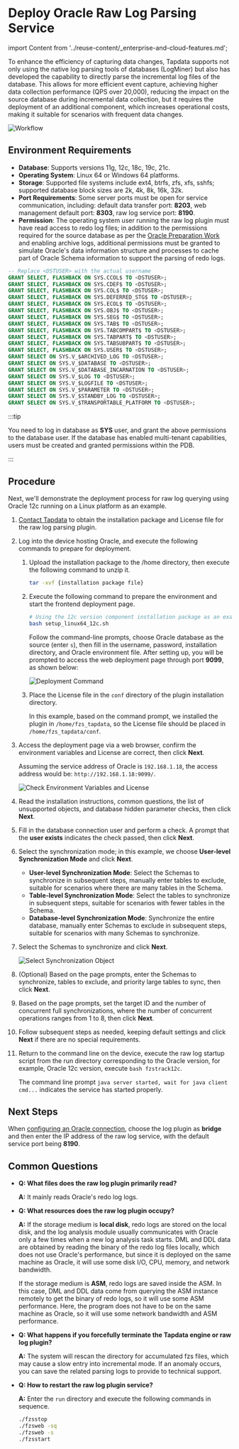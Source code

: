 # Deploy Oracle Raw Log Parsing Service
import Content from '../reuse-content/_enterprise-and-cloud-features.md';

<Content />

To enhance the efficiency of capturing data changes, Tapdata supports not only using the native log parsing tools of databases (LogMiner) but also has developed the capability to directly parse the incremental log files of the database. This allows for more efficient event capture, achieving higher data collection performance (QPS over 20,000), reducing the impact on the source database during incremental data collection, but it requires the deployment of an additional component, which increases operational costs, making it suitable for scenarios with frequent data changes.

![Workflow](../images/raw_logs_workflow.png)

## Environment Requirements

* **Database**: Supports versions 11g, 12c, 18c, 19c, 21c.
* **Operating System**: Linux 64 or Windows 64 platforms.
* **Storage**: Supported file systems include ext4, btrfs, zfs, xfs, sshfs; supported database block sizes are 2k, 4k, 8k, 16k, 32k.
* **Port Requirements**: Some server ports must be open for service communication, including: default data transfer port: **8203**, web management default port: **8303**, raw log service port: **8190**.
* **Permission**: The operating system user running the raw log plugin must have read access to redo log files; in addition to the permissions required for the source database as per the [Oracle Preparation Work](../../prerequisites/on-prem-databases/oracle#source) and enabling archive logs, additional permissions must be granted to simulate Oracle's data information structure and processes to cache part of Oracle Schema information to support the parsing of redo logs.

```sql
-- Replace <DSTUSER> with the actual username
GRANT SELECT, FLASHBACK ON SYS.CCOL$ TO <DSTUSER>;
GRANT SELECT, FLASHBACK ON SYS.CDEF$ TO <DSTUSER>;
GRANT SELECT, FLASHBACK ON SYS.COL$ TO <DSTUSER>;
GRANT SELECT, FLASHBACK ON SYS.DEFERRED_STG$ TO <DSTUSER>;
GRANT SELECT, FLASHBACK ON SYS.ECOL$ TO <DSTUSER>;
GRANT SELECT, FLASHBACK ON SYS.OBJ$ TO <DSTUSER>;
GRANT SELECT, FLASHBACK ON SYS.SEG$ TO <DSTUSER>;
GRANT SELECT, FLASHBACK ON SYS.TAB$ TO <DSTUSER>;
GRANT SELECT, FLASHBACK ON SYS.TABCOMPART$ TO <DSTUSER>;
GRANT SELECT, FLASHBACK ON SYS.TABPART$ TO <DSTUSER>;
GRANT SELECT, FLASHBACK ON SYS.TABSUBPART$ TO <DSTUSER>;
GRANT SELECT, FLASHBACK ON SYS.USER$ TO <DSTUSER>;
GRANT SELECT ON SYS.V_$ARCHIVED_LOG TO <DSTUSER>;
GRANT SELECT ON SYS.V_$DATABASE TO <DSTUSER>;
GRANT SELECT ON SYS.V_$DATABASE_INCARNATION TO <DSTUSER>;
GRANT SELECT ON SYS.V_$LOG TO <DSTUSER>;
GRANT SELECT ON SYS.V_$LOGFILE TO <DSTUSER>;
GRANT SELECT ON SYS.V_$PARAMETER TO <DSTUSER>;
GRANT SELECT ON SYS.V_$STANDBY_LOG TO <DSTUSER>;
GRANT SELECT ON SYS.V_$TRANSPORTABLE_PLATFORM TO <DSTUSER>;
```

:::tip

You need to log in database as **SYS** user, and grant the above permissions to the database user. If the database has enabled multi-tenant capabilities, users must be created and granted permissions within the PDB.

:::

## Procedure

Next, we'll demonstrate the deployment process for raw log querying using Oracle 12c running on a Linux platform as an example.

1. [Contact Tapdata](mailto:team@tapdata.io) to obtain the installation package and License file for the raw log parsing plugin.

2. Log into the device hosting Oracle, and execute the following commands to prepare for deployment.

    1. Upload the installation package to the /home directory, then execute the following command to unzip it.

       ```bash
       tar -xvf {installation package file}
       ```

    2. Execute the following command to prepare the environment and start the frontend deployment page.

       ```bash
       # Using the 12c version component installation package as an example
       bash setup_linux64_12c.sh
       ```

       Follow the command-line prompts, choose Oracle database as the source (enter `s`), then fill in the username, password, installation directory, and Oracle environment file. After setting up, you will be prompted to access the web deployment page through port **9099**, as shown below:

       ![Deployment Command](../images/deploy_fzs.png)

    3. Place the License file in the `conf` directory of the plugin installation directory.

       In this example, based on the command prompt, we installed the plugin in `/home/fzs_tapdata`, so the License file should be placed in `/home/fzs_tapdata/conf`.

3. Access the deployment page via a web browser, confirm the environment variables and License are correct, then click **Next**.

   Assuming the service address of Oracle is `192.168.1.18`, the access address would be: `http://192.168.1.18:9099/`.

   ![Check Environment Variables and License](../images/check_env.png)

4. Read the installation instructions, common questions, the list of unsupported objects, and database hidden parameter checks, then click **Next**.

5. Fill in the database connection user and perform a check. A prompt that the **user exists** indicates the check passed, then click **Next**.

6. Select the synchronization mode; in this example, we choose **User-level Synchronization Mode** and click **Next**.

    * **User-level Synchronization Mode**: Select the Schemas to synchronize in subsequent steps, manually enter tables to exclude, suitable for scenarios where there are many tables in the Schema.
    * **Table-level Synchronization Mode**: Select the tables to synchronize in subsequent steps, suitable for scenarios with fewer tables in the Schema.
    * **Database-level Synchronization Mode**: Synchronize the entire database, manually enter Schemas to exclude in subsequent steps, suitable for scenarios with many Schemas to synchronize.
   
7. Select the Schemas to synchronize and click **Next**.

   ![Select Synchronization Object](../images/select_schema.png)

8. (Optional) Based on the page prompts, enter the Schemas to synchronize, tables to exclude, and priority large tables to sync, then click **Next**.

9. Based on the page prompts, set the target ID and the number of concurrent full synchronizations, where the number of concurrent operations ranges from 1 to 8, then click **Next**.

10. Follow subsequent steps as needed, keeping default settings and click **Next** if there are no special requirements.

11. Return to the command line on the device, execute the raw log startup script from the run directory corresponding to the Oracle version, for example, Oracle 12c version, execute `bash fzstrack12c`.

    The command line prompt `java server started, wait for java client cmd...` indicates the service has started properly.

## Next Steps

When [configuring an Oracle connection](../prerequisites/on-prem-databases/oracle.md), choose the log plugin as **bridge** and then enter the IP address of the raw log service, with the default service port being **8190**.

## Common Questions

* **Q: What files does the raw log plugin primarily read?**

  **A:** It mainly reads Oracle's redo log logs.

* **Q: What resources does the raw log plugin occupy?**

  **A:** If the storage medium is **local disk**, redo logs are stored on the local disk, and the log analysis module usually communicates with Oracle only a few times when a new log analysis task starts. DML and DDL data are obtained by reading the binary of the redo log files locally, which does not use Oracle's performance, but since it is deployed on the same machine as Oracle, it will use some disk I/O, CPU, memory, and network bandwidth.

  If the storage medium is **ASM**, redo logs are saved inside the ASM. In this case, DML and DDL data come from querying the ASM instance remotely to get the binary of redo logs, so it will use some ASM performance. Here, the program does not have to be on the same machine as Oracle, so it will use some network bandwidth and ASM performance.

* **Q: What happens if you forcefully terminate the Tapdata engine or raw log plugin?**

  **A:** The system will rescan the directory for accumulated fzs files, which may cause a slow entry into incremental mode. If an anomaly occurs, you can save the related parsing logs to provide to technical support.

* **Q: How to restart the raw log plugin service?**

  **A:** Enter the `run` directory and execute the following commands in sequence.

  ```bash
  ./fzsstop
  ./fzsweb -sq
  ./fzsweb -s
  ./fzsstart
  ```
